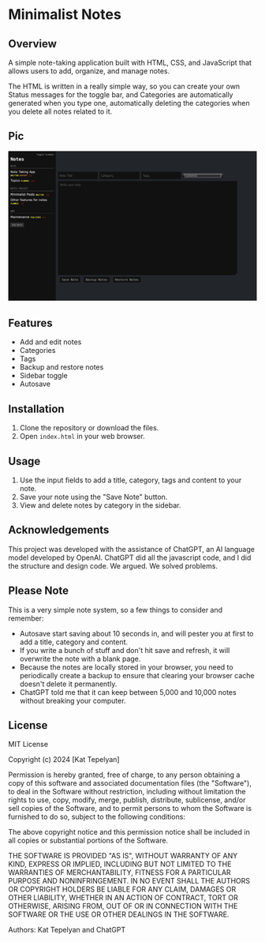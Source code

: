 # Minimalist Notes

## Overview

A simple note-taking application built with HTML, CSS, and JavaScript that
allows users to add, organize, and manage notes.

The HTML is written in a really simple way, so you can create your own Status
messages for the toggle bar, and Categories are automatically generated when you
type one, automatically deleting the categories when you delete all notes
related to it.

## Pic

![Minimalist Notes Screenshot](MinimalistNotesPicv11.png)



## Features

- Add and edit notes
- Categories
- Tags
- Backup and restore notes
- Sidebar toggle
- Autosave

## Installation

1. Clone the repository or download the files.
2. Open `index.html` in your web browser.

## Usage

1. Use the input fields to add a title, category, tags and content to your note.
2. Save your note using the "Save Note" button.
3. View and delete notes by category in the sidebar.

## Acknowledgements

This project was developed with the assistance of ChatGPT, an AI language model
developed by OpenAI. ChatGPT did all the javascript code, and I did the structure
and design code. We argued. We solved problems.


## Please Note

This is a very simple note system, so a few things to consider and remember:
- Autosave start saving about 10 seconds in, and will pester you at first to add a title, category and content.
- If you write a bunch of stuff and don't hit save and refresh, it will
overwrite the note with a blank page.
- Because the notes are locally stored in your browser, you need to periodically
create a backup to ensure that clearing your browser cache doesn't delete it
permanently.
- ChatGPT told me that it can keep between 5,000 and 10,000 notes without
breaking your computer.

## License
MIT License

Copyright (c) 2024 [Kat Tepelyan]

Permission is hereby granted, free of charge, to any person obtaining a copy
of this software and associated documentation files (the "Software"), to deal
in the Software without restriction, including without limitation the rights
to use, copy, modify, merge, publish, distribute, sublicense, and/or sell
copies of the Software, and to permit persons to whom the Software is
furnished to do so, subject to the following conditions:

The above copyright notice and this permission notice shall be included in all
copies or substantial portions of the Software.

THE SOFTWARE IS PROVIDED "AS IS", WITHOUT WARRANTY OF ANY KIND, EXPRESS OR
IMPLIED, INCLUDING BUT NOT LIMITED TO THE WARRANTIES OF MERCHANTABILITY,
FITNESS FOR A PARTICULAR PURPOSE AND NONINFRINGEMENT. IN NO EVENT SHALL THE
AUTHORS OR COPYRIGHT HOLDERS BE LIABLE FOR ANY CLAIM, DAMAGES OR OTHER
LIABILITY, WHETHER IN AN ACTION OF CONTRACT, TORT OR OTHERWISE, ARISING FROM,
OUT OF OR IN CONNECTION WITH THE SOFTWARE OR THE USE OR OTHER DEALINGS IN
THE SOFTWARE.

Authors: Kat Tepelyan and ChatGPT
